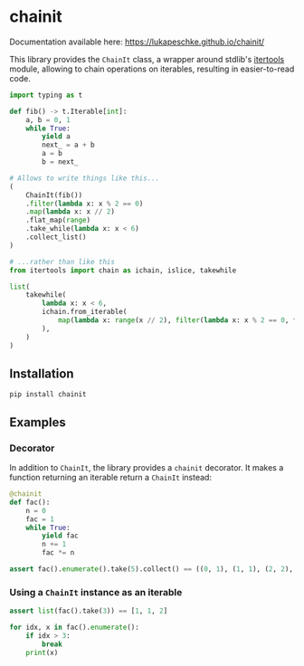 # chainit

Documentation available here: https://lukapeschke.github.io/chainit/

This library provides the `ChainIt` class, a wrapper around stdlib's
[itertools](https://docs.python.org/3/library/itertools.html) module, allowing to chain
operations on iterables, resulting in easier-to-read code.

```python
import typing as t

def fib() -> t.Iterable[int]:
    a, b = 0, 1
    while True:
        yield a
        next_ = a + b
        a = b
        b = next_

# Allows to write things like this...
(
    ChainIt(fib())
    .filter(lambda x: x % 2 == 0)
    .map(lambda x: x // 2)
    .flat_map(range)
    .take_while(lambda x: x < 6)
    .collect_list()
)

# ...rather than like this
from itertools import chain as ichain, islice, takewhile

list(
    takewhile(
        lambda x: x < 6,
        ichain.from_iterable(
            map(lambda x: range(x // 2), filter(lambda x: x % 2 == 0, fib()))
        ),
    )
)
```

## Installation

```
pip install chainit
```

## Examples

### Decorator

In addition to `ChainIt`, the library provides a `chainit` decorator. It makes a function returning
an iterable return a `ChainIt` instead:

```python
@chainit
def fac():
    n = 0
    fac = 1
    while True:
        yield fac
        n += 1
        fac *= n

assert fac().enumerate().take(5).collect() == ((0, 1), (1, 1), (2, 2), (3, 6), (4, 24))
```

### Using a `ChainIt` instance as an iterable

```python
assert list(fac().take(3)) == [1, 1, 2]

for idx, x in fac().enumerate():
    if idx > 3:
        break
    print(x)
```
